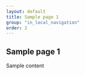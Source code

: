 ```yaml
---
layout: default
title: Sample page 1
group: "in_local_navigation"
order: 2
---
```


## Sample page 1

Sample content
